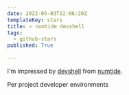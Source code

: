 ```yaml
---
date: 2022-05-03T12:06:20Z
templateKey: stars
title: ⭐ numtide devshell
tags:
  - github-stars
published: True

---
```


I'm impressed by [devshell](https://github.com/numtide/devshell) from [numtide](https://github.com/numtide).

Per project developer environments
